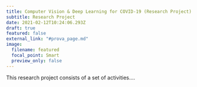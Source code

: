 ```yaml
---
title: Computer Vision & Deep Learning for COVID-19 (Research Project)
subtitle: Research Project
date: 2021-02-12T10:24:06.293Z
draft: true
featured: false
external_link: "#prova_page.md"
image:
  filename: featured
  focal_point: Smart
  preview_only: false
---
```

This research project consists of a set of activities....